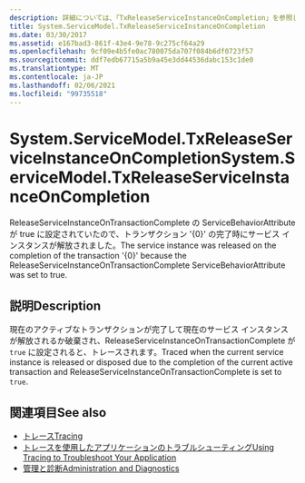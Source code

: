 ```yaml
---
description: 詳細については、「TxReleaseServiceInstanceOnCompletion」を参照してください。
title: System.ServiceModel.TxReleaseServiceInstanceOnCompletion
ms.date: 03/30/2017
ms.assetid: e167bad3-861f-43e4-9e78-9c275cf64a29
ms.openlocfilehash: 9cf09e4b5fe0ac780075da707f084b6df0723f57
ms.sourcegitcommit: ddf7edb67715a5b9a45e3dd44536dabc153c1de0
ms.translationtype: MT
ms.contentlocale: ja-JP
ms.lasthandoff: 02/06/2021
ms.locfileid: "99735518"
---
```

# <a name="systemservicemodeltxreleaseserviceinstanceoncompletion"></a><span data-ttu-id="e6cc8-103">System.ServiceModel.TxReleaseServiceInstanceOnCompletion</span><span class="sxs-lookup"><span data-stu-id="e6cc8-103">System.ServiceModel.TxReleaseServiceInstanceOnCompletion</span></span>

<span data-ttu-id="e6cc8-104">ReleaseServiceInstanceOnTransactionComplete の ServiceBehaviorAttribute が true に設定されていたので、トランザクション '{0}' の完了時にサービス インスタンスが解放されました。</span><span class="sxs-lookup"><span data-stu-id="e6cc8-104">The service instance was released on the completion of the transaction '{0}' because the ReleaseServiceInstanceOnTransactionComplete ServiceBehaviorAttribute was set to true.</span></span>  
  
## <a name="description"></a><span data-ttu-id="e6cc8-105">説明</span><span class="sxs-lookup"><span data-stu-id="e6cc8-105">Description</span></span>  

 <span data-ttu-id="e6cc8-106">現在のアクティブなトランザクションが完了して現在のサービス インスタンスが解放されるか破棄され、ReleaseServiceInstanceOnTransactionComplete が `true` に設定されると、トレースされます。</span><span class="sxs-lookup"><span data-stu-id="e6cc8-106">Traced when the current service instance is released or disposed due to the completion of the current active transaction and ReleaseServiceInstanceOnTransactionComplete is set to `true`.</span></span>  
  
## <a name="see-also"></a><span data-ttu-id="e6cc8-107">関連項目</span><span class="sxs-lookup"><span data-stu-id="e6cc8-107">See also</span></span>

- [<span data-ttu-id="e6cc8-108">トレース</span><span class="sxs-lookup"><span data-stu-id="e6cc8-108">Tracing</span></span>](index.md)
- [<span data-ttu-id="e6cc8-109">トレースを使用したアプリケーションのトラブルシューティング</span><span class="sxs-lookup"><span data-stu-id="e6cc8-109">Using Tracing to Troubleshoot Your Application</span></span>](using-tracing-to-troubleshoot-your-application.md)
- [<span data-ttu-id="e6cc8-110">管理と診断</span><span class="sxs-lookup"><span data-stu-id="e6cc8-110">Administration and Diagnostics</span></span>](../index.md)
